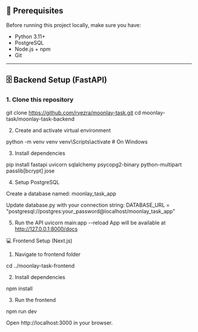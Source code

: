 ## 🔧 Prerequisites

Before running this project locally, make sure you have:

- Python 3.11+
- PostgreSQL
- Node.js + npm
- Git

---

## 🗄️ Backend Setup (FastAPI)

### 1. Clone this repository

git clone https://github.com/ryezra/moonlay-task.git
cd moonlay-task/moonlay-task-backend

2. Create and activate virtual environment

python -m venv venv
venv\Scripts\activate   # On Windows

3. Install dependencies

pip install fastapi uvicorn sqlalchemy psycopg2-binary python-multipart passlib[bcrypt] jose

4. Setup PostgreSQL

Create a database named:
moonlay_task_app

Update database.py with your connection string:
DATABASE_URL = "postgresql://postgres:your_password@localhost/moonlay_task_app"

5. Run the API
uvicorn main:app --reload
App will be available at http://127.0.0.1:8000/docs

💻 Frontend Setup (Next.js)
1. Navigate to frontend folder

cd ../moonlay-task-frontend

2. Install dependencies

npm install

3. Run the frontend

npm run dev

Open http://localhost:3000 in your browser.